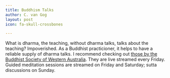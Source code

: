 ```yaml
---
title: Buddhism Talks
author: C. van Gog
layout: post
icon: fa-skull-crossbones

---
```

<p>What is dharma, the teaching, without dharma talks, talks about the teaching? Impoverished. As a Buddhist practicioner, it helps to have a reliable supply of dharma talks. I recommend checking out <a href="https://www.youtube.com/channel/UC6M_EhnSSdTG_SXUp6IAWmQ">those by the Buddhist Society of Western Australia</a>. They are live streamed every Friday. Guided meditation sessions are streamed on Friday and Saturday; sutta discussions on Sunday.</p>

<span class="image left"><img src="{{ 'assets/images/bswa2.png' | relative_url }}" alt="" /></span>
